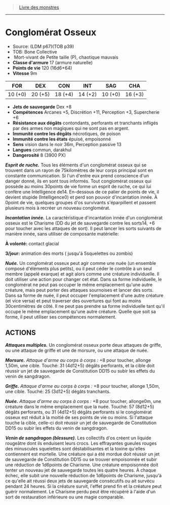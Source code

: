 ﻿> [Livre des monstres](tome_of_beasts.md)

---

# Conglomérat Osseux

- Source: (LDM p67)(TOB p39)
- TOB: Bone Collective
-  Mort-vivant de Petite taille (P), chaotique mauvais
- **Classe d'armure** 17 (armure naturelle)
- **Points de vie** 120 (16d6+64)
- **Vitesse** 9m

|FOR|DEX|CON|INT|SAG|CHA|
|---|---|---|---|---|---|
|10 (+0)|20 (+5)|18 (+4)|14 (+2)|10 (+0)|16 (+3)|

- **Jets de sauvegarde** Dex +8
- **Compétences** Arcanes +5, Discrétion +11, Perception +3, Supercherie +6
- **Résistance aux dégâts** contondants, perforants et tranchants infligés par des armes non magiques qui ne sont pas en argent.
- **Immunité contre les dégâts** nécrotiques, de poison
- **Immunité contre les états** épuisé, empoisonné
- **Sens** vision dans le noir 36m, Perception passive 13
- **Langues** commun, darakhul
- **Dangerosité** 8 (3900 PX)

**_Esprit de ruche._** Tous les éléments d'un conglomérat osseux qui se trouvent dans un rayon de 75kilomètres de leur corps principal sont en constante communication. Si l'un d'entre eux prend conscience d'un danger donné, ils en sont tous informés. Tout conglomérat osseux qui possède au moins 30points de vie forme un esprit de ruche, ce qui lui confère une Intelligence de14. En-dessous de ce palier de points de vie, il devient stupide (Intelligence0) et perd son pouvoir d'incantation innée. À 0point de vie, quelques groupes d'os survivants s'éparpillent et passent plusieurs mois à recréer un nouveau conglomérat.

**_Incantation innée._** La caractéristique d'incantation innée d'un conglomérat osseux est le Charisme (DD du jet de sauvegarde contre les sorts14, +6 pour toucher avec les attaques de sort). Il peut lancer les sorts suivants de manière innée, sans utiliser de composante matérielle:

**À volonté:** contact glacial

**3/jour:** animation des morts ( jusqu'à 5squelettes ou zombis)

**_Nuée._** Un conglomérat osseux peut agir comme une nuée (un ensemble composé d'éléments plus petits), ou il peut céder le contrôle à un seul membre (appelé exarque) et agit alors comme une créature individuelle. Il doit utiliser une action pour changer cet état. Dans sa forme individuelle, le conglomérat ne peut pas occuper le même emplacement qu'une autre créature, mais peut porter des attaques sournoises et lancer des sorts. Dans sa forme de nuée, il peut occuper l'emplacement d'une autre créature (et vice versa) et peut traverser des ouvertures qui font au moins 30centimètres de côté. Il ne peut pas prendre sa forme individuelle tant qu'il occupe le même emplacement qu'une autre créature. Quelle que soit sa forme, il peut utiliser ses compétences normalement.

## ACTIONS

**_Attaques multiples._** Un conglomérat osseux porte deux attaques de griffe, ou une attaque de griffe et une de morsure, ou une attaque de nuée.

**_Morsure._** _Attaque d'arme au corps à corps :_ +8 pour toucher, allonge 1,50m, une cible. Touché: 31 (4d12+5) dégâts perforants, et la cible doit réussir un jet de sauvegarde de Constitution DD15 ou subir les effets du venin de sangdragon.

**_Griffe._** _Attaque d'arme au corps à corps :_ +8 pour toucher, allonge 1,50m, une cible. Touché: 25 (3d12+5) dégâts tranchants.

**_Nuée._** _Attaque d'arme au corps à corps :_ +8 pour toucher, allonge0m, une créature dans le même emplacement que la nuée. Touché: 57 (8d12+5) dégâts perforants, ou 31 (4d12+5) dégâts perforants si le conglomérat osseux est réduit à la moitié de ses points de vie ou moins. Si l'attaque touche la cible, celle-ci doit réussir un jet de sauvegarde de Constitution DD15 ou subir les effets du venin de sangdragon.

**_Venin de sangdragon (blessure)._** Les collectifs d'os créent un liquide rougeâtre dont ils enduisent leurs crocs. Les effrayantes gueules rouges des minuscules squelettes sont déstabilisantes et la toxine qu'elles contiennent est mortelle. Une créature qui a été mordue doit réussir un jet de sauvegarde de Constitution DD15 ou se trouver empoisonnée et subir une réduction de 1d6points de Charisme. Une créature empoisonnée doit tenter un nouveau jet de sauvegarde toutes les quatre heures. À chaque échec, elle subit une nouvelle réduction de 1d6points de Charisme, jusqu'à ce qu'elle ait réussi deux jets de sauvegarde consécutifs ou ait survécu pendant 24 heures. Si la créature survit, l'effet prend fin et la créature peut guérir normalement. Le Charisme perdu peut être récupéré à l'aide d'un sort de restauration inférieure ou une magie comparable.

